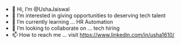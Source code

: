 - 👋 Hi, I’m @UshaJaiswal
- 👀 I’m interested in giving opportunities to deserving tech talent
- 🌱 I’m currently learning ... HR Automation
- 💞️ I’m looking to collaborate on ... tech hiring
- 📫 How to reach me ... visit https://www.linkedin.com/in/usha1610/

<!---
UshaJaiswal/UshaJaiswal is a ✨ special ✨ repository because its `README.md` (this file) appears on your GitHub profile.
You can click the Preview link to take a look at your changes.
--->
